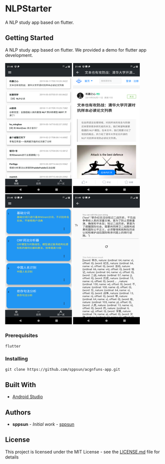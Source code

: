 # NLPStarter

A NLP study app based on flutter.

## Getting Started

A NLP study app based on flutter. We provided a demo for flutter app development.<br/>
<br/>
<img src="static/screenshots/Screenshot_2019-06-16-21-48-31.png" alt="drawing" width="216" height="420"/>
<img src="static/screenshots/Screenshot_2019-06-16-21-48-52.png" alt="drawing" width="216" height="420"/>
<img src="static/screenshots/Screenshot_2019-06-16-21-49-29.png" alt="drawing" width="216" height="420"/>
<img src="static/screenshots/Screenshot_2019-06-16-21-49-39.png" alt="drawing" width="216" height="420"/>
<br/>

### Prerequisites

```
flutter
```

### Installing

```
git clone https://github.com/sppsun/acgnfuns-app.git
```

## Built With

* [Android Studio](https://developer.android.com/studio)

## Authors

* **sppsun** - *Initial work* - [sppsun](https://github.com/sppsun)

## License

This project is licensed under the MIT License - see the [LICENSE.md](LICENSE.md) file for details
